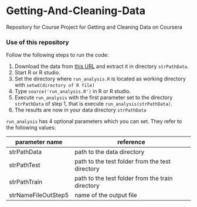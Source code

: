 Getting-And-Cleaning-Data
=========================

Repository for Course Project for Getting and Cleaning Data on Coursera

### Use of this repository
Follow the following steps to run the code:

1. Download the data from [this URL]( https://d396qusza40orc.cloudfront.net/getdata%2Fprojectfiles%2FUCI%20HAR%20Dataset.zip) and extract it in directory `strPathData`.
2. Start R or R studio.
3. Set the directory where `run_analysis.R` is located as working directory with `setwd(directory of R file)`
4. Type `source('run_analysis.R')` in R or R studio.
5. Execute `run_analysis` with the first parameter set to the directory `strPathData` of step 1, that is execute `run_analysis(strPathData)`.
6. The results are now in your data directory `strPathData`

`run_analysis` has 4 optional parameters which you can set.
They refer to the following values:

parameter name|reference
 --- | ---
strPathData | path to the data directory
strPathTest | path to the test folder from the test directory
strPathTrain | path to the test folder from the train directory
strNameFileOutStep5 | name of the output file